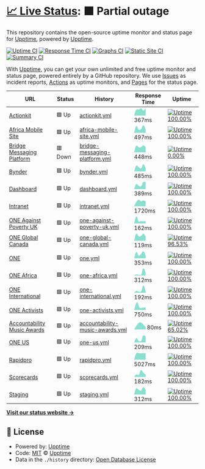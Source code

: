 # [📈 Live Status](https://status.one.org): <!--live status--> **🟧 Partial outage**

This repository contains the open-source uptime monitor and status page for [Upptime](https://upptime.js.org), powered by [Upptime](https://github.com/upptime/upptime).

[![Uptime CI](https://github.com/koj-co/upptime/workflows/Uptime%20CI/badge.svg)](https://github.com/koj-co/upptime/actions?query=workflow%3A%22Uptime+CI%22)
[![Response Time CI](https://github.com/koj-co/upptime/workflows/Response%20Time%20CI/badge.svg)](https://github.com/koj-co/upptime/actions?query=workflow%3A%22Response+Time+CI%22)
[![Graphs CI](https://github.com/koj-co/upptime/workflows/Graphs%20CI/badge.svg)](https://github.com/koj-co/upptime/actions?query=workflow%3A%22Graphs+CI%22)
[![Static Site CI](https://github.com/koj-co/upptime/workflows/Static%20Site%20CI/badge.svg)](https://github.com/koj-co/upptime/actions?query=workflow%3A%22Static+Site+CI%22)
[![Summary CI](https://github.com/koj-co/upptime/workflows/Summary%20CI/badge.svg)](https://github.com/koj-co/upptime/actions?query=workflow%3A%22Summary+CI%22)

With [Upptime](https://upptime.js.org), you can get your own unlimited and free uptime monitor and status page, powered entirely by a GitHub repository. We use [Issues](https://github.com/upptime/upptime/issues) as incident reports, [Actions](https://github.com/upptime/upptime/actions) as uptime monitors, and [Pages](https://status.one.org) for the status page.

<!--start: status pages-->
<!-- This summary is generated by Upptime (https://github.com/upptime/upptime) -->
<!-- Do not edit this manually, your changes will be overwritten -->

| URL                                                                      | Status  | History                                                                                                                                  | Response Time                                                                                   | Uptime                                                                                                                                                                                                                                                 |
| ------------------------------------------------------------------------ | ------- | ---------------------------------------------------------------------------------------------------------------------------------------- | ----------------------------------------------------------------------------------------------- | ------------------------------------------------------------------------------------------------------------------------------------------------------------------------------------------------------------------------------------------------------ |
| [Actionkit](https://act.one.org)                                         | 🟩 Up   | [actionkit.yml](https://github.com/ONEcampaign/project_upptime/commits/master/history/actionkit.yml)                                     | <img alt="Response time graph" src="./graphs/actionkit.png" height="20"> 367ms                  | [![Uptime 100.00%](https://img.shields.io/endpoint?url=https%3A%2F%2Fraw.githubusercontent.com%2FONEcampaign%2Fproject_upptime%2Fmaster%2Fapi%2Factionkit%2Fuptime.json)](https://status.one.org/history/actionkit)                                    |
| [Africa Mobile Site](https://m.one.org/us)                               | 🟩 Up   | [africa-mobile-site.yml](https://github.com/ONEcampaign/project_upptime/commits/master/history/africa-mobile-site.yml)                   | <img alt="Response time graph" src="./graphs/africa-mobile-site.png" height="20"> 497ms         | [![Uptime 100.00%](https://img.shields.io/endpoint?url=https%3A%2F%2Fraw.githubusercontent.com%2FONEcampaign%2Fproject_upptime%2Fmaster%2Fapi%2Fafrica-mobile-site%2Fuptime.json)](https://status.one.org/history/africa-mobile-site)                  |
| [Bridge Messaging Platform](https://api.messaging.dev.one.org)           | 🟥 Down | [bridge-messaging-platform.yml](https://github.com/ONEcampaign/project_upptime/commits/master/history/bridge-messaging-platform.yml)     | <img alt="Response time graph" src="./graphs/bridge-messaging-platform.png" height="20"> 448ms  | [![Uptime 0.00%](https://img.shields.io/endpoint?url=https%3A%2F%2Fraw.githubusercontent.com%2FONEcampaign%2Fproject_upptime%2Fmaster%2Fapi%2Fbridge-messaging-platform%2Fuptime.json)](https://status.one.org/history/bridge-messaging-platform)      |
| [Bynder](https://assets.one.org)                                         | 🟩 Up   | [bynder.yml](https://github.com/ONEcampaign/project_upptime/commits/master/history/bynder.yml)                                           | <img alt="Response time graph" src="./graphs/bynder.png" height="20"> 485ms                     | [![Uptime 100.00%](https://img.shields.io/endpoint?url=https%3A%2F%2Fraw.githubusercontent.com%2FONEcampaign%2Fproject_upptime%2Fmaster%2Fapi%2Fbynder%2Fuptime.json)](https://status.one.org/history/bynder)                                          |
| [Dashboard](https://dashboard.one.org)                                   | 🟩 Up   | [dashboard.yml](https://github.com/ONEcampaign/project_upptime/commits/master/history/dashboard.yml)                                     | <img alt="Response time graph" src="./graphs/dashboard.png" height="20"> 389ms                  | [![Uptime 100.00%](https://img.shields.io/endpoint?url=https%3A%2F%2Fraw.githubusercontent.com%2FONEcampaign%2Fproject_upptime%2Fmaster%2Fapi%2Fdashboard%2Fuptime.json)](https://status.one.org/history/dashboard)                                    |
| [Intranet](https://intranet.one.org)                                     | 🟩 Up   | [intranet.yml](https://github.com/ONEcampaign/project_upptime/commits/master/history/intranet.yml)                                       | <img alt="Response time graph" src="./graphs/intranet.png" height="20"> 1720ms                  | [![Uptime 100.00%](https://img.shields.io/endpoint?url=https%3A%2F%2Fraw.githubusercontent.com%2FONEcampaign%2Fproject_upptime%2Fmaster%2Fapi%2Fintranet%2Fuptime.json)](https://status.one.org/history/intranet)                                      |
| [ONE Against Poverty UK](https://www.oneagainstpoverty.org.uk)           | 🟩 Up   | [one-against-poverty-uk.yml](https://github.com/ONEcampaign/project_upptime/commits/master/history/one-against-poverty-uk.yml)           | <img alt="Response time graph" src="./graphs/one-against-poverty-uk.png" height="20"> 162ms     | [![Uptime 100.00%](https://img.shields.io/endpoint?url=https%3A%2F%2Fraw.githubusercontent.com%2FONEcampaign%2Fproject_upptime%2Fmaster%2Fapi%2Fone-against-poverty-uk%2Fuptime.json)](https://status.one.org/history/one-against-poverty-uk)          |
| [ONE Global Canada](https://www.oneglobalcanada.com)                     | 🟩 Up   | [one-global-canada.yml](https://github.com/ONEcampaign/project_upptime/commits/master/history/one-global-canada.yml)                     | <img alt="Response time graph" src="./graphs/one-global-canada.png" height="20"> 119ms          | [![Uptime 96.53%](https://img.shields.io/endpoint?url=https%3A%2F%2Fraw.githubusercontent.com%2FONEcampaign%2Fproject_upptime%2Fmaster%2Fapi%2Fone-global-canada%2Fuptime.json)](https://status.one.org/history/one-global-canada)                     |
| [ONE](https://www.one.org)                                               | 🟩 Up   | [one.yml](https://github.com/ONEcampaign/project_upptime/commits/master/history/one.yml)                                                 | <img alt="Response time graph" src="./graphs/one.png" height="20"> 353ms                        | [![Uptime 100.00%](https://img.shields.io/endpoint?url=https%3A%2F%2Fraw.githubusercontent.com%2FONEcampaign%2Fproject_upptime%2Fmaster%2Fapi%2Fone%2Fuptime.json)](https://status.one.org/history/one)                                                |
| [ONE Africa](https://www.one.org/africa)                                 | 🟩 Up   | [one-africa.yml](https://github.com/ONEcampaign/project_upptime/commits/master/history/one-africa.yml)                                   | <img alt="Response time graph" src="./graphs/one-africa.png" height="20"> 312ms                 | [![Uptime 100.00%](https://img.shields.io/endpoint?url=https%3A%2F%2Fraw.githubusercontent.com%2FONEcampaign%2Fproject_upptime%2Fmaster%2Fapi%2Fone-africa%2Fuptime.json)](https://status.one.org/history/one-africa)                                  |
| [ONE International](https://www.one.org/international)                   | 🟩 Up   | [one-international.yml](https://github.com/ONEcampaign/project_upptime/commits/master/history/one-international.yml)                     | <img alt="Response time graph" src="./graphs/one-international.png" height="20"> 192ms          | [![Uptime 100.00%](https://img.shields.io/endpoint?url=https%3A%2F%2Fraw.githubusercontent.com%2FONEcampaign%2Fproject_upptime%2Fmaster%2Fapi%2Fone-international%2Fuptime.json)](https://status.one.org/history/one-international)                    |
| [ONE Activists](https://activists.one.org/)                              | 🟩 Up   | [one-activists.yml](https://github.com/ONEcampaign/project_upptime/commits/master/history/one-activists.yml)                             | <img alt="Response time graph" src="./graphs/one-activists.png" height="20"> 750ms              | [![Uptime 100.00%](https://img.shields.io/endpoint?url=https%3A%2F%2Fraw.githubusercontent.com%2FONEcampaign%2Fproject_upptime%2Fmaster%2Fapi%2Fone-activists%2Fuptime.json)](https://status.one.org/history/one-activists)                            |
| [Accountability Music Awards](https://www.accountabilitymusicawards.org) | 🟩 Up   | [accountability-music-awards.yml](https://github.com/ONEcampaign/project_upptime/commits/master/history/accountability-music-awards.yml) | <img alt="Response time graph" src="./graphs/accountability-music-awards.png" height="20"> 80ms | [![Uptime 65.02%](https://img.shields.io/endpoint?url=https%3A%2F%2Fraw.githubusercontent.com%2FONEcampaign%2Fproject_upptime%2Fmaster%2Fapi%2Faccountability-music-awards%2Fuptime.json)](https://status.one.org/history/accountability-music-awards) |
| [ONE US](https://www.one.org/us)                                         | 🟩 Up   | [one-us.yml](https://github.com/ONEcampaign/project_upptime/commits/master/history/one-us.yml)                                           | <img alt="Response time graph" src="./graphs/one-us.png" height="20"> 209ms                     | [![Uptime 100.00%](https://img.shields.io/endpoint?url=https%3A%2F%2Fraw.githubusercontent.com%2FONEcampaign%2Fproject_upptime%2Fmaster%2Fapi%2Fone-us%2Fuptime.json)](https://status.one.org/history/one-us)                                          |
| [Rapidpro](https://one.wafl.chat)                                        | 🟩 Up   | [rapidpro.yml](https://github.com/ONEcampaign/project_upptime/commits/master/history/rapidpro.yml)                                       | <img alt="Response time graph" src="./graphs/rapidpro.png" height="20"> 5027ms                  | [![Uptime 100.00%](https://img.shields.io/endpoint?url=https%3A%2F%2Fraw.githubusercontent.com%2FONEcampaign%2Fproject_upptime%2Fmaster%2Fapi%2Frapidpro%2Fuptime.json)](https://status.one.org/history/rapidpro)                                      |
| [Scorecards](https://scorecards.one.org)                                 | 🟩 Up   | [scorecards.yml](https://github.com/ONEcampaign/project_upptime/commits/master/history/scorecards.yml)                                   | <img alt="Response time graph" src="./graphs/scorecards.png" height="20"> 182ms                 | [![Uptime 100.00%](https://img.shields.io/endpoint?url=https%3A%2F%2Fraw.githubusercontent.com%2FONEcampaign%2Fproject_upptime%2Fmaster%2Fapi%2Fscorecards%2Fuptime.json)](https://status.one.org/history/scorecards)                                  |
| [Staging](https://staging.one.org/international)                         | 🟩 Up   | [staging.yml](https://github.com/ONEcampaign/project_upptime/commits/master/history/staging.yml)                                         | <img alt="Response time graph" src="./graphs/staging.png" height="20"> 312ms                    | [![Uptime 100.00%](https://img.shields.io/endpoint?url=https%3A%2F%2Fraw.githubusercontent.com%2FONEcampaign%2Fproject_upptime%2Fmaster%2Fapi%2Fstaging%2Fuptime.json)](https://status.one.org/history/staging)                                        |

<!--end: status pages-->

[**Visit our status website →**](https://status.one.org)

## 📄 License

- Powered by: [Upptime](https://github.com/upptime/upptime)
- Code: [MIT](./LICENSE) © [Upptime](https://upptime.js.org)
- Data in the `./history` directory: [Open Database License](https://opendatacommons.org/licenses/odbl/1-0/)
